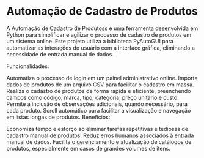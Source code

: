 # Automação de Cadastro de Produtos
A Automação de Cadastro de Produtoss é uma ferramenta desenvolvida em Python para simplificar e agilizar o processo de cadastro de produtos em um sistema online. Este projeto utiliza a biblioteca PyAutoGUI para automatizar as interações do usuário com a interface gráfica, eliminando a necessidade de entrada manual de dados.

Funcionalidades:

Automatiza o processo de login em um painel administrativo online.
Importa dados de produtos de um arquivo CSV para facilitar o cadastro em massa.
Realiza o cadastro de produtos de forma rápida e eficiente, preenchendo campos como código, marca, tipo, categoria, preço unitário e custo.
Permite a inclusão de observações adicionais, quando necessário, para cada produto.
Scroll automático para facilitar a visualização e navegação em listas longas de produtos.
Benefícios:

Economiza tempo e esforço ao eliminar tarefas repetitivas e tediosas de cadastro manual de produtos.
Reduz erros humanos associados à entrada manual de dados.
Facilita o gerenciamento e atualização de catálogos de produtos, especialmente em casos de grandes volumes de itens.

